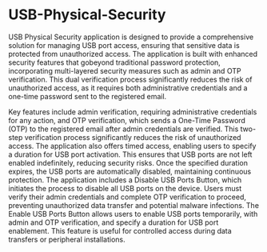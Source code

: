 # USB-Physical-Security
USB Physical Security application is designed to provide a comprehensive solution for managing USB port access, ensuring that sensitive data is protected from 
unauthorized access. The application is built with enhanced security features that gobeyond traditional password protection, incorporating multi-layered security measures 
such as admin and OTP verification. This dual verification process significantly reduces the risk of unauthorized access, as it requires both administrative credentials 
and a one-time password sent to the registered email.

Key features include admin verification, requiring administrative credentials for any action, and OTP verification, which sends a One-Time Password (OTP) to the registered email after admin credentials are verified. This two-step verification process significantly reduces the risk of unauthorized access. The application also offers timed access, 
enabling users to specify a duration for USB port activation. This ensures that USB ports are not left enabled indefinitely, reducing security risks. Once the specified 
duration expires, the USB ports are automatically disabled, maintaining continuous protection. 
The application includes a Disable USB Ports Button, which initiates the process to disable all USB ports on the device. Users must verify their admin credentials and 
complete OTP verification to proceed, preventing unauthorized data transfer and potential malware infections. The Enable USB Ports Button allows users to enable 
USB ports temporarily, with admin and OTP verification, and specify a duration for USB port enablement. This feature is useful for controlled access during data transfers 
or peripheral installations. 
